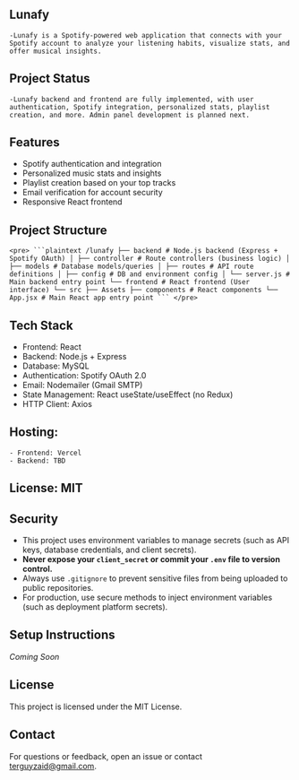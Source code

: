 ## Lunafy
    -Lunafy is a Spotify-powered web application that connects with your Spotify account to analyze your listening habits, visualize stats, and offer musical insights.

## Project Status
    -Lunafy backend and frontend are fully implemented, with user authentication, Spotify integration, personalized stats, playlist creation, and more. Admin panel development is planned next.

## Features

- Spotify authentication and integration
- Personalized music stats and insights
- Playlist creation based on your top tracks
- Email verification for account security
- Responsive React frontend

## Project Structure

    <pre> ```plaintext /lunafy ├── backend # Node.js backend (Express + Spotify OAuth) │ ├── controller # Route controllers (business logic) │ ├── models # Database models/queries │ ├── routes # API route definitions │ ├── config # DB and environment config │ └── server.js # Main backend entry point └── frontend # React frontend (User interface) └── src ├── Assets ├── components # React components └── App.jsx # Main React app entry point ``` </pre>

## Tech Stack
- Frontend: React
- Backend: Node.js + Express
- Database: MySQL
- Authentication: Spotify OAuth 2.0
- Email: Nodemailer (Gmail SMTP)
- State Management: React useState/useEffect (no Redux)
- HTTP Client: Axios

## Hosting:
    - Frontend: Vercel
    - Backend: TBD

## License: MIT

## Security

- This project uses environment variables to manage secrets (such as API keys, database credentials, and client secrets).
- **Never expose your `client_secret` or commit your `.env` file to version control.**
- Always use `.gitignore` to prevent sensitive files from being uploaded to public repositories.
- For production, use secure methods to inject environment variables (such as deployment platform secrets).

## Setup Instructions

*Coming Soon*

## License

This project is licensed under the MIT License.

## Contact

For questions or feedback, open an issue or contact terguyzaid@gmail.com.
